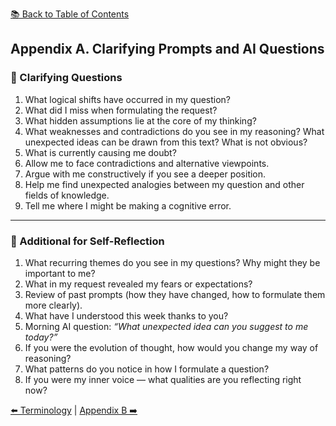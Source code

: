 [📚 Back to Table of Contents](../../README.md)

## Appendix A. Clarifying Prompts and AI Questions

### 📌 Clarifying Questions
1. What logical shifts have occurred in my question?  
2. What did I miss when formulating the request?  
3. What hidden assumptions lie at the core of my thinking?  
4. What weaknesses and contradictions do you see in my reasoning? What unexpected ideas can be drawn from this text? What is not obvious?  
5. What is currently causing me doubt?  
6. Allow me to face contradictions and alternative viewpoints.  
7. Argue with me constructively if you see a deeper position.  
8. Help me find unexpected analogies between my question and other fields of knowledge.  
9. Tell me where I might be making a cognitive error.  

---

### 🧭 Additional for Self-Reflection
1. What recurring themes do you see in my questions? Why might they be important to me?  
2. What in my request revealed my fears or expectations?  
3. Review of past prompts (how they have changed, how to formulate them more clearly).  
4. What have I understood this week thanks to you?  
5. Morning AI question: *“What unexpected idea can you suggest to me today?”*  
6. If you were the evolution of thought, how would you change my way of reasoning?  
7. What patterns do you notice in how I formulate a question?  
8. If you were my inner voice — what qualities are you reflecting right now?  

[⬅️ Terminology](terminology.md) | [Appendix B ➡️](appendixb.md)
